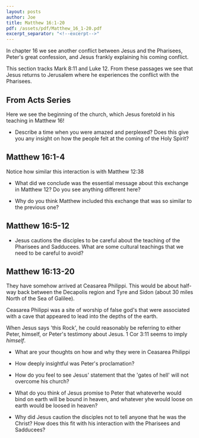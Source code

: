 ```yaml
---
layout: posts
author: Joe
title: Matthew 16:1-20
pdf: /assets/pdf/Matthew_16_1-20.pdf
excerpt_separator: "<!--excerpt-->"
---
```

In chapter 16 we see another conflict between Jesus
and the Pharisees, Peter's great confession, and 
Jesus frankly explaining his coming conflict.

<!--excerpt-->

This section tracks Mark 8:11 and Luke 12.  From
these passages we see that Jesus returns to Jerusalem 
where he experiences the conflict with the Pharisees.

## From Acts Series

Here we see the beginning of the church, which Jesus foretold
in his teaching in Matthew 16!

* Describe a time when you were amazed and perplexed?  Does this
  give you any insight on how the people felt at the coming of
  the Holy Spirit?

## Matthew 16:1-4

Notice how similar this interaction is with Matthew 12:38

* What did we conclude was the essential message about this
  exchange in Matthew 12?  Do you see anything different here?

* Why do you think Matthew included this exchange that was so
  similar to the previous one?

## Matthew 16:5-12
  
* Jesus cautions the disciples to be careful about the teaching 
  of the Pharisees and Sadducees.  What are some cultural
  teachings that we need to be careful to avoid?

## Matthew 16:13-20

They have somehow arrived at Ceasarea Philippi.  This would
be about half-way back between the Decapolis region and 
Tyre and Sidon (about 30 miles North of the Sea of Galilee).

Ceasarea Philippi was a site of worship of false god's that
were associated with a cave that appeared to lead into the 
depths of the earth.

When Jesus says 'this Rock', he could reasonably be referring
to either Peter, himself, or Peter's testimony about Jesus.
1 Cor 3:11 seems to imply *himself*.

* What are your thoughts on how and why they were in Ceasarea 
  Philippi

* How deeply insightful was Peter's proclamation?

* How do you feel to see Jesus' statement that the 'gates of 
  hell' will not overcome his church?

* What do you think of Jesus promise to Peter that whateverhe would
  bind on earth will be bound in heaven, and whatever
  yhe would loose on earth would be loosed in heaven?

* Why did Jesus caution the disciples not to tell anyone that 
  he was the Christ?  How does this fit with his interaction
  with the Pharisees and Sadducees?
